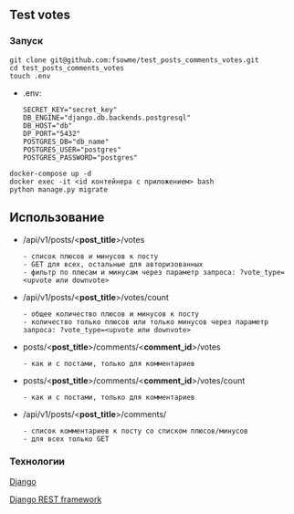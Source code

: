 ## Test votes

### Запуск

```
git clone git@github.com:fsowme/test_posts_comments_votes.git
cd test_posts_comments_votes
touch .env
```
- .env:  
    ```
    SECRET_KEY="secret_key"
    DB_ENGINE="django.db.backends.postgresql"
    DB_HOST="db"
    DP_PORT="5432"
    POSTGRES_DB="db_name"
    POSTGRES_USER="postgres"
    POSTGRES_PASSWORD="postgres"
    ```
```
docker-compose up -d
docker exec -it <id контейнера c приложением> bash
python manage.py migrate
```

## Использование
- /api/v1/posts/<**post_title**>/votes
    ```
    - список плюсов и минусов к посту
    - GET для всех, остальные для авторизованных
    - фильтр по плюсам и минусам через параметр запроса: ?vote_type=<upvote или downvote>
    ```
- /api/v1/posts/<**post_title**>/votes/count
    ```
    - общее количество плюсов и минусов к посту
    - количество только плюсов или только минусов через параметр запроса: ?vote_type=<upvote или downvote>
    ```
- posts/<**post_title**>/comments/<**comment_id**>/votes
    ```
    - как и с постами, только для комментариев
    ```
- posts/<**post_title**>/comments/<**comment_id**>/votes/count
    ```
    - как и с постами, только для комментариев
    ```
- /api/v1/posts/<**post_title**>/comments/ 
    ```
    - список комментариев к посту со списком плюсов/минусов
    - для всех только GET
    ```

### Технологии
[Django](https://www.djangoproject.com/)

[Django REST framework](https://www.django-rest-framework.org/)
